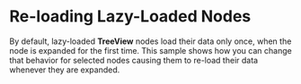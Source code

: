Re-loading Lazy-Loaded Nodes
============================

By default, lazy-loaded __TreeView__ nodes load their data only once, when the node is expanded for the first time. This sample shows how you can change that behavior for selected nodes causing them to re-load their data whenever they are expanded.